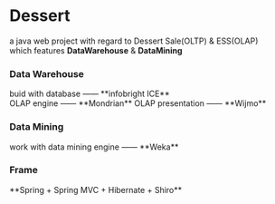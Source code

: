 # Dessert
a java web project with regard to  Dessert Sale(OLTP)  &  ESS(OLAP)</br>
which features **DataWarehouse** &amp; **DataMining**

<h3>Data Warehouse</h3>
buid with database —— **infobright ICE**</br>
OLAP engine —— **Mondrian**
OLAP presentation —— **Wijmo**

<h3>Data Mining</h3>
work with data mining engine —— **Weka**

<h3>Frame</h3>
**Spring + Spring MVC + Hibernate + Shiro**
